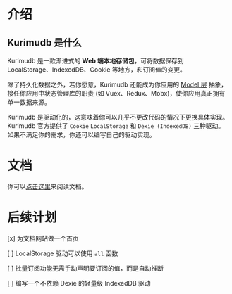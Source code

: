 # 介绍

## Kurimudb 是什么

Kurimudb 是一款渐进式的 **Web 端本地存储包**，可将数据保存到 LocalStorage、IndexedDB、Cookie 等地方，和订阅值的变更。

除了持久化数据之外，若你愿意，Kurimudb 还能成为你应用的 [Model 层](https://en.wikipedia.org/wiki/Model%E2%80%93view%E2%80%93viewmodel#Components_of_MVVM_pattern) 抽象，接任你应用中状态管理库的职责 (如 Vuex、Redux、Mobx)，使你应用真正拥有单一数据来源。

Kurimudb 是驱动化的，这意味着你可以几乎不更改代码的情况下更换具体实现。Kurimudb 官方提供了 `Cookie` `LocalStorage` 和 `Dexie (IndexedDB)` 三种驱动。如果不满足你的需求，你还可以编写自己的驱动实现。

# 文档

你可以[点击这里](https://kurimudb.nito.ink/)来阅读文档。

# 后续计划

[x] 为文档网站做一个首页

[ ] LocalStorage 驱动可以使用 `all` 函数

[ ] 批量订阅功能无需手动声明要订阅的值，而是自动推断

[ ] 编写一个不依赖 Dexie 的轻量级 IndexedDB 驱动
